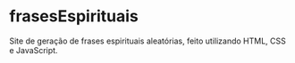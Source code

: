 # frasesEspirituais
Site de geração de frases espirituais aleatórias, feito utilizando HTML, CSS e JavaScript.

